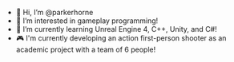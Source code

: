 - 👋 Hi, I’m @parkerhorne
- 👀 I’m interested in gameplay programming!
- 🌱 I’m currently learning Unreal Engine 4, C++, Unity, and C#!
- :video_game: I'm currently developing an action first-person shooter as an academic project with a team of 6 people!

<!---
parkerhorne/parkerhorne is a ✨ special ✨ repository because its `README.md` (this file) appears on your GitHub profile.
You can click the Preview link to take a look at your changes.
--->

